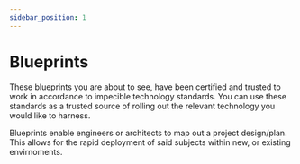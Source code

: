 ```yaml
---
sidebar_position: 1
---
```


# Blueprints

These blueprints you are about to see, have been certified and trusted to work in accordance to impecible technology standards. You can use these standards as a trusted source of rolling out the relevant technology you would like to harness.

Blueprints enable engineers or architects to map out a project design/plan. This allows for the rapid deployment of said subjects within new, or existing envirnoments.